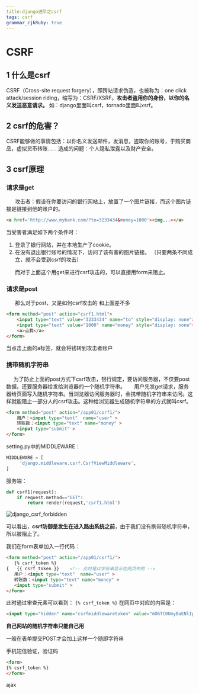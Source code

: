 ```yaml
---
title:django进阶之csrf
tags: csrf
grammar_cjkRuby: true
---
```



# CSRF

## 1 什么是csrf
CSRF（Cross-site request forgery），即跨站请求伪造，也被称为：one click attack/session riding，缩写为：CSRF/XSRF。**攻击者盗用你的身份，以你的名义发送恶意请求。**
如：django里面叫csrf，tornado里面叫xsrf。


## 2 csrf的危害？
CSRF能够做的事情包括：以你名义发送邮件，发消息，盗取你的账号，于购买商品，虚拟货币转账......
造成的问题：个人隐私泄露以及财产安全。




## 3 csrf原理
### 请求是get
&nbsp;&nbsp;&nbsp;&nbsp;&nbsp; 攻击者：假设在你要访问的银行网站上，放置了一个图片链接，而这个图片链接是链接到他的账户的。
```html
<a href='http://www.mybank.com/?to=3233434&money=1000'><img...></a>
```

当受害者满足如下两个条件时：
1. 登录了银行网站，并在本地生产了cookie。
2. 在没有退出银行账号的情况下，访问了该有害的图片链接。
（只要两条不同成立，就不会受到csrf的攻击）

&nbsp;&nbsp;&nbsp;&nbsp;&nbsp; 而对于上面这个用get来进行csrf攻击的，可以直接用form来阻止。

### 请求是post
&nbsp;&nbsp;&nbsp;&nbsp;&nbsp; 那么对于post，又是如何csrf攻击的
和上面差不多
```html
<form method="post" action="csrf1.html">
    <input type="text" value="3233434" name="to" style="display: none">
    <input type="text" value="1000" name="money" style="display: none">
    <a>点我</a>
</form>
```
当点击上面的a标签，就会将钱转到攻击者账户

### 携带随机字符串
&nbsp;&nbsp;&nbsp;&nbsp;&nbsp;为了防止上面的post方式下csrf攻击，银行规定，要访问服务器，不仅要post数据，还要服务器给发给浏览器的一个随机字符串。
&nbsp;&nbsp;&nbsp;&nbsp;&nbsp;用户先发get请求，服务器给页面写入随机字符串。当浏览器访问服务器时，会携带随机字符串来访问。这样就能阻止一部分人的csrf攻击。这种给浏览器生成随机字符串的方式就叫csrf。
```html
<form method="post" action="/app01/csrf1/">
    用户：<input type="text"  name="user" >
    转账数：<input type="text" name="money" >
    <input type="submit" >
</form>
```
setting.py中的MIDDLEWARE：
```python
MIDDLEWARE = [
     'django.middleware.csrf.CsrfViewMiddleware',
]
```
服务端：
```python
def csrf1(request):
    if request.method=="GET":
        return render(request,'csrf1.html')
```
![django_csrf_forbidden][1]

可以看出，**csrf防御是发生在进入路由系统之前**，由于我们没有携带随机字符串，所以被阻止了。

 我们在form表单加入一行代码：
 ```html
 <form method="post" action="/app01/csrf1/">
    {% csrf_token %}    
{	{{ csrf_token }}    <!-- 此时是以字符串显示在网页中的 -->
    用户：<input type="text"  name="user" >
    转账数：<input type="text" name="money" >
    <input type="submit" >
</form>
 ```
 此时通过审查元素可以看到：
  `{% csrf_token %}`  在网页中对应的内容是：
 ```html
 <input type="hidden" name="csrfmiddlewaretoken" value="mO6TC0UmyBaENlIpnffDq1N6qQtJaohNOyljD93vuulL3VyxXCCQaLNOKbAST3mq">
 ```
 
 **自己网站的随机字符串只能自己用**
 
 
 
 








一般在表单提交POST才会加上这样一个随即字符串


手机短信验证，验证码
```html
<form>
{% csrf_token %}
</form>
```


ajax 


  [1]: http://orzm1jlhd.bkt.clouddn.com///170628/django_csrf_forbidden.png